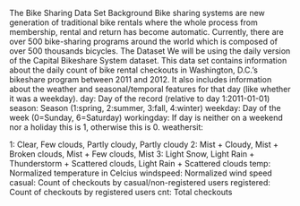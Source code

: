 The Bike Sharing Data Set
Background
Bike sharing systems are new generation of traditional bike rentals where the whole process from membership, rental and return has become automatic. Currently, there are over 500 bike-sharing programs around the world which is composed of over 500 thousands bicycles.
The Dataset
We will be using the daily version of the Capital Bikeshare System dataset. This data set contains information about the daily count of bike rental checkouts in Washington, D.C.’s bikeshare program between 2011 and 2012. It also includes information about the weather and seasonal/temporal features for that day (like whether it was a weekday).
day: Day of the record (relative to day 1:2011-01-01)
season: Season (1:spring, 2:summer, 3:fall, 4:winter)
weekday: Day of the week (0=Sunday, 6=Saturday)
workingday: If day is neither on a weekend nor a holiday this is 1, otherwise this is 0.
weathersit:


1: Clear, Few clouds, Partly cloudy, Partly cloudy
2: Mist + Cloudy, Mist + Broken clouds, Mist + Few clouds, Mist
3: Light Snow, Light Rain + Thunderstorm + Scattered clouds, Light Rain + Scattered clouds
temp: Normalized temperature in Celcius
windspeed: Normalized wind speed
casual: Count of checkouts by casual/non-registered users
registered: Count of checkouts by registered users
cnt: Total checkouts

